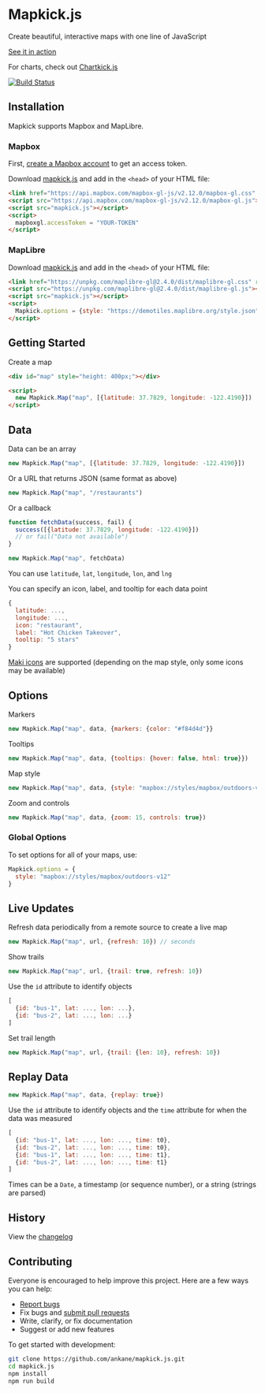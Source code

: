 # Mapkick.js

Create beautiful, interactive maps with one line of JavaScript

[See it in action](https://chartkick.com/mapkick-js)

For charts, check out [Chartkick.js](https://github.com/ankane/chartkick.js)

[![Build Status](https://github.com/ankane/mapkick.js/workflows/build/badge.svg?branch=master)](https://github.com/ankane/mapkick.js/actions)

## Installation

Mapkick supports Mapbox and MapLibre.

### Mapbox

First, [create a Mapbox account](https://account.mapbox.com/auth/signup/) to get an access token.

Download [mapkick.js](https://unpkg.com/mapkick) and add in the `<head>` of your HTML file:

```html
<link href="https://api.mapbox.com/mapbox-gl-js/v2.12.0/mapbox-gl.css" rel="stylesheet" />
<script src="https://api.mapbox.com/mapbox-gl-js/v2.12.0/mapbox-gl.js"></script>
<script src="mapkick.js"></script>
<script>
  mapboxgl.accessToken = "YOUR-TOKEN"
</script>
```

### MapLibre

Download [mapkick.js](https://unpkg.com/mapkick) and add in the `<head>` of your HTML file:

```html
<link href="https://unpkg.com/maplibre-gl@2.4.0/dist/maplibre-gl.css" rel="stylesheet" />
<script src="https://unpkg.com/maplibre-gl@2.4.0/dist/maplibre-gl.js"></script>
<script src="mapkick.js"></script>
<script>
  Mapkick.options = {style: "https://demotiles.maplibre.org/style.json"}
</script>
```

## Getting Started

Create a map

```html
<div id="map" style="height: 400px;"></div>

<script>
  new Mapkick.Map("map", [{latitude: 37.7829, longitude: -122.4190}])
</script>
```

## Data

Data can be an array

```javascript
new Mapkick.Map("map", [{latitude: 37.7829, longitude: -122.4190}])
```

Or a URL that returns JSON (same format as above)

```javascript
new Mapkick.Map("map", "/restaurants")
```

Or a callback

```javascript
function fetchData(success, fail) {
  success([{latitude: 37.7829, longitude: -122.4190}])
  // or fail("Data not available")
}

new Mapkick.Map("map", fetchData)
```

You can use `latitude`, `lat`, `longitude`, `lon`, and `lng`

You can specify an icon, label, and tooltip for each data point

```javascript
{
  latitude: ...,
  longitude: ...,
  icon: "restaurant",
  label: "Hot Chicken Takeover",
  tooltip: "5 stars"
}
```

[Maki icons](https://www.mapbox.com/maki-icons/) are supported (depending on the map style, only some icons may be available)

## Options

Markers

```javascript
new Mapkick.Map("map", data, {markers: {color: "#f84d4d"}}
```

Tooltips

```javascript
new Mapkick.Map("map", data, {tooltips: {hover: false, html: true}})
```

Map style

```javascript
new Mapkick.Map("map", data, {style: "mapbox://styles/mapbox/outdoors-v12"})
```

Zoom and controls

```javascript
new Mapkick.Map("map", data, {zoom: 15, controls: true})
```

### Global Options

To set options for all of your maps, use:

```javascript
Mapkick.options = {
  style: "mapbox://styles/mapbox/outdoors-v12"
}
```

## Live Updates

Refresh data periodically from a remote source to create a live map

```javascript
new Mapkick.Map("map", url, {refresh: 10}) // seconds
```

Show trails

```javascript
new Mapkick.Map("map", url, {trail: true, refresh: 10})
```

Use the `id` attribute to identify objects

```javascript
[
  {id: "bus-1", lat: ..., lon: ...},
  {id: "bus-2", lat: ..., lon: ...}
]
```

Set trail length

```javascript
new Mapkick.Map("map", url, {trail: {len: 10}, refresh: 10})
```

## Replay Data

```javascript
new Mapkick.Map("map", data, {replay: true})
```

Use the `id` attribute to identify objects and the `time` attribute for when the data was measured

```javascript
[
  {id: "bus-1", lat: ..., lon: ..., time: t0},
  {id: "bus-2", lat: ..., lon: ..., time: t0},
  {id: "bus-1", lat: ..., lon: ..., time: t1},
  {id: "bus-2", lat: ..., lon: ..., time: t1}
]
```

Times can be a `Date`, a timestamp (or sequence number), or a string (strings are parsed)

## History

View the [changelog](https://github.com/ankane/mapkick.js/blob/master/CHANGELOG.md)

## Contributing

Everyone is encouraged to help improve this project. Here are a few ways you can help:

- [Report bugs](https://github.com/ankane/mapkick.js/issues)
- Fix bugs and [submit pull requests](https://github.com/ankane/mapkick.js/pulls)
- Write, clarify, or fix documentation
- Suggest or add new features

To get started with development:

```sh
git clone https://github.com/ankane/mapkick.js.git
cd mapkick.js
npm install
npm run build
```
